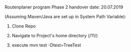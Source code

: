 Routenplaner program Phase 2 handover date: 20.07.2019

(Assuming Maven/Java are set up in System Path Variable):

1. Clone Repo

2. Navigate to Project's home directory (/11/)

3. execute mvn test -Dtest=TreeTest

